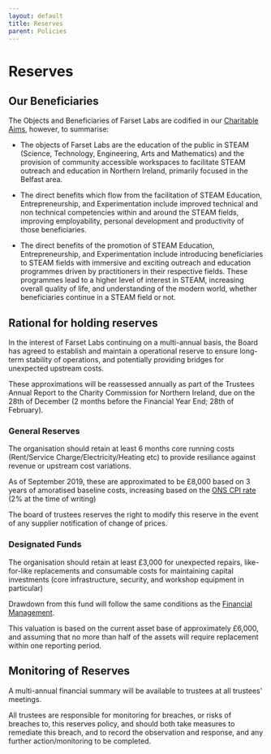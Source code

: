 ```yaml
---
layout: default
title: Reserves
parent: Policies
---
```


# Reserves

## Our Beneficiaries

The Objects and Beneficiaries of Farset Labs are codified in our [Charitable Aims](charitable_purposes.md), however, to summarise:

* The objects of Farset Labs are the education of the public in STEAM (Science, Technology, Engineering, Arts and Mathematics) and the provision of community accessible workspaces to facilitate STEAM outreach and education in Northern Ireland, primarily focused in the Belfast area.

* The direct benefits which flow from the facilitation of STEAM Education, Entrepreneurship, and Experimentation include improved technical and non technical competencies within and around the STEAM fields, improving employability, personal development and productivity of those beneficiaries.

* The direct benefits of the promotion of STEAM Education, Entrepreneurship, and Experimentation include introducing beneficiaries to STEAM fields with immersive and exciting outreach and education programmes driven by practitioners in their respective fields. These programmes lead to a higher level of interest in STEAM, increasing overall quality of life, and understanding of the modern world, whether beneficiaries continue in a STEAM field or not.

## Rational for holding reserves

In the interest of Farset Labs continuing on a multi-annual basis, the Board has agreed to establish and maintain a operational reserve to ensure long-term stability of operations, and potentially providing bridges for unexpected upstream costs.

These approximations will be reassessed annually as part of the Trustees Annual Report to the Charity Commission for Northern Ireland, due on the 28th of December (2 months before the Financial Year End; 28th of February).

### General Reserves

The organisation should retain at least 6 months core running costs (Rent/Service Charge/Electricity/Heating etc) to provide resiliance against revenue or upstream cost variations.

As of September 2019, these are approximated to be £8,000 based on 3 years of amoratised baseline costs, increasing based on the [ONS CPI rate](https://www.ons.gov.uk/economy/inflationandpriceindices) (2% at the time of writing)

The board of trustees reserves the right to modify this reserve in the event of any supplier notification of change of prices.

### Designated Funds

The organisation should retain at least £3,000 for unexpected repairs, like-for-like replacements and consumable costs for maintaining capital investments (core infrastructure, security, and workshop equipment in particular)

Drawdown from this fund will follow the same conditions as the [Financial Management](financial_management.md).

This valuation is based on the current asset base of approximately £6,000, and assuming that no more than half of the assets will require replacement within one reporting period.

## Monitoring of Reserves

A multi-annual financial summary will be available to trustees at all trustees' meetings. 

All trustees are responsible for monitoring for breaches, or risks of breaches to, this reserves policy, and should both take measures to remediate this breach, and to record the observation and response, and any further action/monitoring to be completed.
